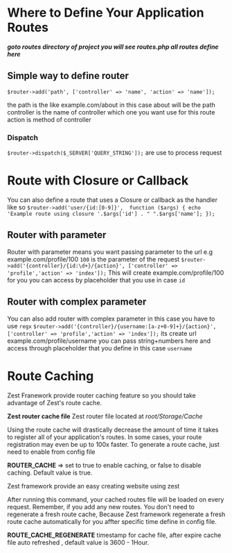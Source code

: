 # Where to Define Your Application Routes
**_goto routes directory of project you will see routes.php all routes define here_**

## Simple way to define router
`$router->add('path', ['controller' => 'name', 'action' => 'name']);`

the path is the like example.com/about in this case about will be the path controller is the name of controller which one you want use for this route action is method of controller

### Dispatch
`$router->dispatch($_SERVER['QUERY_STRING']);` are use to process request
# Route with Closure or Callback
You can also define a route that uses a Closure or callback as the handler like so
 `$router->add('user/{id:[0-9]}',  function ($args) {
    echo 'Example route using closure '.$args['id'] . " ".$args['name'];
  });`

## Router with parameter
Router with parameter means you want passing parameter to the url e.g example.com/profile/100 `100` is the parameter of the request
`$router->add('{controller}/{id:\d+}/{action}', ['controller' => 'profile','action' => 'index']);`
This will create example.com/profile/100 for you you can access by placeholder that you use in case `id`

## Router with complex parameter
You can also add router with complex parameter in this case you have to use `regx`
`$router->add('{controller}/{username:[a-z+0-9]+}/{action}', ['controller' => 'profile','action' => 'index']);`
its create url example.com/profile/username you can pass string+numbers here and access through placeholder that you define in this case `username`

# Route Caching
Zest Franework provide router caching feature so you should take advantage of Zest's route cache.

**Zest router cache file** Zest router file located at *root/Storage/Cache*

Using the route cache will drastically decrease the amount of time it takes to register all of your application's routes. In some cases, your route registration may even be up to 100x faster. To generate a route cache, just need to enable from config file

**ROUTER_CACHE** => set to true to enable caching, or false to disable caching. Default value is true.

Zest framework provide an easy creating website using zest

After running this command, your cached routes file will be loaded on every request. Remember, if you add any new routes. You don't need to regenerate a fresh route cache, Because Zest framework regenerate a fresh route cache automatically for you affter specific time define in config file.

**ROUTE_CACHE_REGENERATE** timestamp for cache file, after expire cache file auto refreshed , default value is 3600 - 1Hour.
